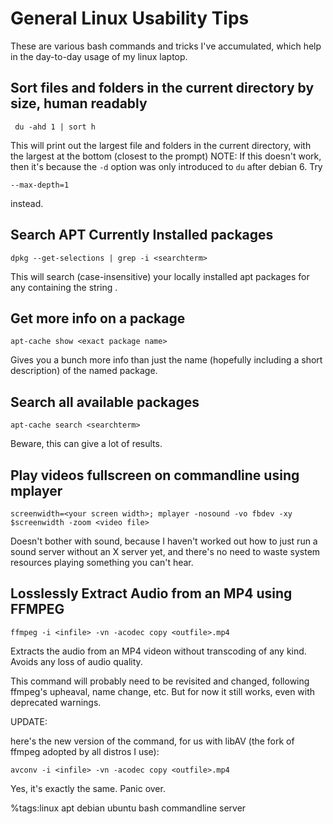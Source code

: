 # General Linux Usability Tips 


These are various bash commands and tricks I've accumulated, which help in the day-to-day usage of my linux laptop.


## Sort files and folders in the current directory by size, human readably


```
 du -ahd 1 | sort h 
```


This will print out the largest file and folders in the current directory, with the largest at the bottom (closest to the prompt)
NOTE: If this doesn't work, then it's because the `-d` option was only introduced to `du` after debian 6. Try 
```
--max-depth=1
```
 instead.


## Search APT Currently Installed packages


```
dpkg --get-selections | grep -i <searchterm>
```


This will search (case-insensitive) your locally installed apt packages for any containing the string <searchterm>.


## Get more info on a package


```
apt-cache show <exact package name>
```


Gives you a bunch more info than just the name (hopefully including a short description) of the named package.

## Search all available packages


```
apt-cache search <searchterm>
```


Beware, this can give a lot of results.

## Play videos fullscreen on commandline using mplayer


```
screenwidth=<your screen width>; mplayer -nosound -vo fbdev -xy $screenwidth -zoom <video file>
```


Doesn't bother with sound, because I haven't worked out how to just run a sound server without an X server yet, and there's no need to waste system resources playing something you can't hear.

## Losslessly Extract Audio from an MP4 using FFMPEG


```
ffmpeg -i <infile> -vn -acodec copy <outfile>.mp4
```


Extracts the audio from an MP4 videon without transcoding of any kind. Avoids any loss of audio quality.

This command will probably need to be revisited and changed, following ffmpeg's upheaval, name change, etc. But for now it still works, even with deprecated warnings.

UPDATE:

here's the new version of the command, for us with libAV (the fork of ffmpeg adopted by all distros I use):


```
avconv -i <infile> -vn -acodec copy <outfile>.mp4
```


Yes, it's exactly the same. Panic over.


%tags:linux apt debian ubuntu bash commandline server
